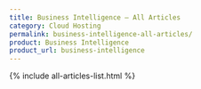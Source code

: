 ```yaml
---
title: Business Intelligence – All Articles
category: Cloud Hosting
permalink: business-intelligence-all-articles/
product: Business Intelligence
product_url: business-intelligence
---
```


{% include all-articles-list.html %}
